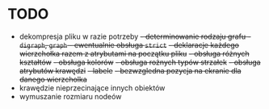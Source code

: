 # TODO
- dekompresja pliku w razie potrzeby
<del>- determinowanie rodzaju grafu - `digraph`, `graph` - ewentualnie obsługa `strict`</del>
<del>- deklaracje każdego wierzchołka razem z atrybutami na początku pliku</del>
<del>- obsługa różnych kształtów</del>
<del>- obsługa kolorów</del>
<del>- obsługa rożnych typów strzałek</del>
<del>- obsługa atrybutów krawędzi</del>
<del>- labele</del>
<del>- bezwzgledna pozycja na ekranie dla danego wierzcholka</del>
- krawędzie nieprzecinające innych obiektów
- wymuszanie rozmiaru nodeów